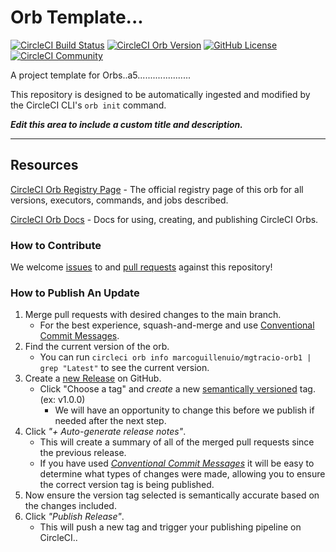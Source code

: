 # Orb Template...


[![CircleCI Build Status](https://circleci.com/gh/marcoguillenuio/marcoguillenuio.svg?style=shield "CircleCI Build Status")](https://circleci.com/gh/marcoguillenuio/marcoguillenuio) [![CircleCI Orb Version](https://badges.circleci.com/orbs/marcoguillenuio/mgtracio-orb1.svg)](https://circleci.com/orbs/registry/orb/marcoguillenuio/mgtracio-orb1) [![GitHub License](https://img.shields.io/badge/license-MIT-lightgrey.svg)](https://raw.githubusercontent.com/marcoguillenuio/marcoguillenuio/master/LICENSE) [![CircleCI Community](https://img.shields.io/badge/community-CircleCI%20Discuss-343434.svg)](https://discuss.circleci.com/c/ecosystem/orbs)



A project template for Orbs..a5.....................


This repository is designed to be automatically ingested and modified by the CircleCI CLI's `orb init` command.

_**Edit this area to include a custom title and description.**_

---

## Resources

[CircleCI Orb Registry Page](https://circleci.com/orbs/registry/orb/marcoguillenuio/mgtracio-orb1) - The official registry page of this orb for all versions, executors, commands, and jobs described.

[CircleCI Orb Docs](https://circleci.com/docs/2.0/orb-intro/#section=configuration) - Docs for using, creating, and publishing CircleCI Orbs.

### How to Contribute

We welcome [issues](https://github.com/marcoguillenuio/marcoguillenuio/issues) to and [pull requests](https://github.com/marcoguillenuio/marcoguillenuio/pulls) against this repository!

### How to Publish An Update
1. Merge pull requests with desired changes to the main branch.
    - For the best experience, squash-and-merge and use [Conventional Commit Messages](https://conventionalcommits.org/).
2. Find the current version of the orb.
    - You can run `circleci orb info marcoguillenuio/mgtracio-orb1 | grep "Latest"` to see the current version.
3. Create a [new Release](https://github.com/marcoguillenuio/marcoguillenuio/releases/new) on GitHub.
    - Click "Choose a tag" and _create_ a new [semantically versioned](http://semver.org/) tag. (ex: v1.0.0)
        - We will have an opportunity to change this before we publish if needed after the next step.
4.  Click _"+ Auto-generate release notes"_.
    - This will create a summary of all of the merged pull requests since the previous release.
    - If you have used _[Conventional Commit Messages](https://conventionalcommits.org/)_ it will be easy to determine what types of changes were made, allowing you to ensure the correct version tag is being published.
5. Now ensure the version tag selected is semantically accurate based on the changes included.
6. Click _"Publish Release"_.
    - This will push a new tag and trigger your publishing pipeline on CircleCI..